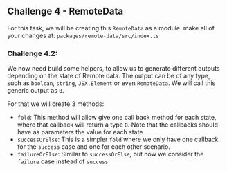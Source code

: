 ## Challenge 4 - RemoteData

For this task, we will be creating this `RemoteData` as a module. make all of your changes at:
`packages/remote-data/src/index.ts`

### Challenge 4.2:

We now need build some helpers, to allow us to generate different outputs depending on the state of Remote data.
The output can be of any type, such as `boolean`, `string`, `JSX.Element` or even `RemoteData`. We will call this
generic output as `B`.

For that we will create 3 methods:

- `fold`: This method will allow give one call back method for each state, where that callback will return a type `B`.
  Note that the callbacks should have as parameters the value for each state
- `successOrElse`: This is a simpler `fold` where we only have one callback for the `success` case and one for each other scenario.
- `failureOrElse`: Similar to `successOrElse`, but now we consider the `failure` case instead of `success`
